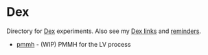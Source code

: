 # Dex

Directory for [Dex](https://github.com/google-research/dex-lang) experiments. Also see my [Dex links](DexLinks.md) and [reminders](Reminders.md).

* [pmmh](./pmmh/) - (WIP) PMMH for the LV process

